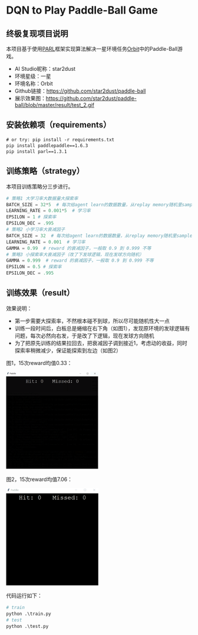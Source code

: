 # DQN to Play Paddle-Ball Game

## 终极复现项目说明

本项目基于使用[PARL](https://github.com/PaddlePaddle/PARL)框架实现算法解决一星环境任务[Orbit](https://github.com/shivaverma/Orbit)中的Paddle-Ball游戏。

- AI Studio昵称：star2dust
- 环境星级：一星
- 环境名称：Orbit
- Github链接：https://github.com/star2dust/paddle-ball
- 展示效果图：https://github.com/star2dust/paddle-ball/blob/master/result/test_2.gif

## 安装依赖项（requirements）

```shell
# or try: pip install -r requirements.txt
pip install paddlepaddle==1.6.3
pip install parl==1.3.1
```

## 训练策略（strategy）

本项目训练策略分三步进行。
```python
# 策略1 大学习率大数据量大探索率
BATCH_SIZE = 32*5  # 每次给agent learn的数据数量，从replay memory随机里sample一批数据出来
LEARNING_RATE = 0.001*5  # 学习率
EPSILON = 1 # 探索率
EPSILON_DEC = .995
# 策略2 小学习率大衰减因子
BATCH_SIZE = 32  # 每次给agent learn的数据数量，从replay memory随机里sample一批数据出来
LEARNING_RATE = 0.001  # 学习率
GAMMA = 0.99  # reward 的衰减因子，一般取 0.9 到 0.999 不等
# 策略3 小探索率大衰减因子（改了下发球逻辑，现在发球方向随机）
GAMMA = 0.999  # reward 的衰减因子，一般取 0.9 到 0.999 不等
EPSILON = 0.5 # 探索率
EPSILON_DEC = .995
```

## 训练效果（result）

效果说明：

- 第一步需要大探索率，不然根本碰不到球，所以尽可能随机性大一点
- 训练一段时间后，白板总是蜷缩在右下角（如图1），发现原环境的发球逻辑有问题，每次必然向右发，于是改了下逻辑，现在发球方向随机
- 为了把原先训练的结果拉回去，把衰减因子调到接近1，考虑动的收益，同时探索率稍微减少，保证能探索到左边（如图2）

图1，15次reward均值0.33：

<img src="result\test_1.gif" alt="test1" width="250" />

图2，15次reward均值7.06：

<img src="result\test_2.gif" alt="test2" width="250" />

代码运行如下：

```python
# train
python .\train.py
# test
python .\test.py
```
